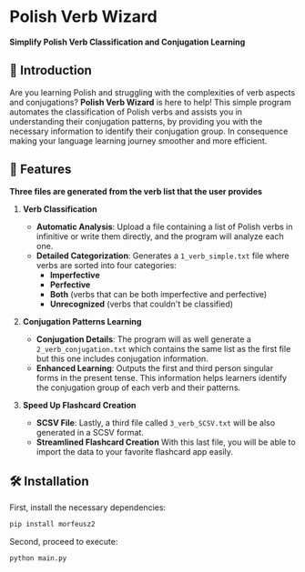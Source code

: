 # Polish Verb Wizard

**Simplify Polish Verb Classification and Conjugation Learning**

## 📖 Introduction

Are you learning Polish and struggling with the complexities of verb aspects and conjugations? **Polish Verb Wizard** is here to help! This simple program automates the classification of Polish verbs and assists you in understanding their conjugation patterns, by providing you with the necessary information to identify their conjugation group. In consequence making your language learning journey smoother and more efficient.

## 🚀 Features

**Three files are generated from the verb list that the user provides**

1. **Verb Classification**

   - **Automatic Analysis**: Upload a file containing a list of Polish verbs in infinitive or write them directly, and the program will analyze each one.
   - **Detailed Categorization**: Generates a `1_verb_simple.txt` file where verbs are sorted into four categories:
     - **Imperfective**
     - **Perfective**
     - **Both** (verbs that can be both imperfective and perfective)
     - **Unrecognized** (verbs that couldn't be classified)

2. **Conjugation Patterns Learning**
   
   - **Conjugation Details**: The program will as well generate a `2_verb_conjugation.txt` which contains the same list as the first file but this one includes conjugation information.
   - **Enhanced Learning**: Outputs the first and third person singular forms in the present tense. This information helps learners identify the conjugation group of each verb and their patterns.

3. **Speed Up Flashcard Creation**
   
   - **SCSV File**: Lastly, a third file called `3_verb_SCSV.txt` will be also generated in a SCSV format.
   - **Streamlined Flashcard Creation** With this last file, you will be able to import the data to your favorite flashcard app easily.

## 🛠 Installation

First, install the necessary dependencies:

```bash
pip install morfeusz2
```
Second, proceed to execute:
```bash
python main.py
```
